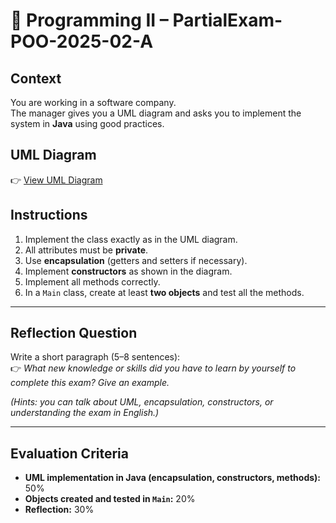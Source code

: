 # 📝 Programming II – PartialExam-POO-2025-02-A

## Context
You are working in a software company.  
The manager gives you a UML diagram and asks you to implement the system in **Java** using good practices.

## UML Diagram
👉 [View UML Diagram](https://www.rapidcharts.ai/editor/f6a4ffd7-7b94-4fc5-9923-e1e365cd0862/View)

## Instructions
1. Implement the class exactly as in the UML diagram.  
2. All attributes must be **private**.  
3. Use **encapsulation** (getters and setters if necessary).  
4. Implement **constructors** as shown in the diagram.  
5. Implement all methods correctly.  
6. In a `Main` class, create at least **two objects** and test all the methods.  

---

## Reflection Question
Write a short paragraph (5–8 sentences):  
👉 *What new knowledge or skills did you have to learn by yourself to complete this exam? Give an example.*

*(Hints: you can talk about UML, encapsulation, constructors, or understanding the exam in English.)*

---

## Evaluation Criteria
- **UML implementation in Java (encapsulation, constructors, methods):** 50%  
- **Objects created and tested in `Main`:** 20%  
- **Reflection:** 30% 
